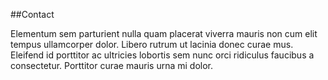 ##Contact

Elementum sem parturient nulla quam placerat viverra 
mauris non cum elit tempus ullamcorper dolor. Libero rutrum ut lacinia 
donec curae mus. Eleifend id porttitor ac ultricies lobortis sem nunc 
orci ridiculus faucibus a consectetur. Porttitor curae mauris urna mi dolor.